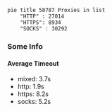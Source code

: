 
```mermaid
pie title 58787 Proxies in list
    "HTTP" : 27014
    "HTTPS": 8934
    "SOCKS" : 30292
```

### Some Info
#### Average Timeout

- mixed: 3.7s
- http: 1.9s
- https: 8.2s
- socks: 5.2s